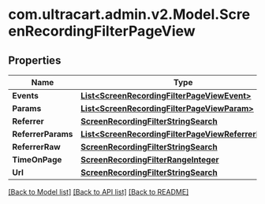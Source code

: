 # com.ultracart.admin.v2.Model.ScreenRecordingFilterPageView
## Properties

Name | Type | Description | Notes
------------ | ------------- | ------------- | -------------
**Events** | [**List&lt;ScreenRecordingFilterPageViewEvent&gt;**](ScreenRecordingFilterPageViewEvent.md) |  | [optional] 
**Params** | [**List&lt;ScreenRecordingFilterPageViewParam&gt;**](ScreenRecordingFilterPageViewParam.md) |  | [optional] 
**Referrer** | [**ScreenRecordingFilterStringSearch**](ScreenRecordingFilterStringSearch.md) |  | [optional] 
**ReferrerParams** | [**List&lt;ScreenRecordingFilterPageViewReferrerParam&gt;**](ScreenRecordingFilterPageViewReferrerParam.md) |  | [optional] 
**ReferrerRaw** | [**ScreenRecordingFilterStringSearch**](ScreenRecordingFilterStringSearch.md) |  | [optional] 
**TimeOnPage** | [**ScreenRecordingFilterRangeInteger**](ScreenRecordingFilterRangeInteger.md) |  | [optional] 
**Url** | [**ScreenRecordingFilterStringSearch**](ScreenRecordingFilterStringSearch.md) |  | [optional] 


[[Back to Model list]](../README.md#documentation-for-models) [[Back to API list]](../README.md#documentation-for-api-endpoints) [[Back to README]](../README.md)

